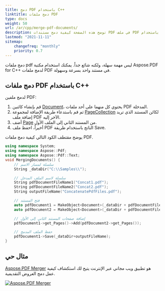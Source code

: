 ```yaml
---
title: دمج PDF باستخدام C++
linktitle: دمج ملفات PDF
type: docs
weight: 50
url: /ar/cpp/merge-pdf-documents/
description: توضح هذه الصفحة كيفية دمج مستندات PDF في ملف PDF واحد باستخدام C++.
lastmod: "2021-11-11"
sitemap:
    changefreq: "monthly"
    priority: 0.7
---
```


دمج ملفات pdf ليس مهمة سهلة، ولكنه شائع جداً. يمكنك استخدام مكتبة Aspose.PDF for C++ لدمج ملفات PDF في مستند واحد بسرعة وسهولة.

## دمج ملفات PDF باستخدام C++

لدمج ملفين PDF:

1. قم بإنشاء كائنين [Document](https://reference.aspose.com/pdf/cpp/class/aspose.pdf.document)، يحتوي كل منهما على أحد ملفات PDF المدخلة.
1. ثم قم باستدعاء طريقة الإضافة لمجموعة [PageCollection](https://reference.aspose.com/pdf/cpp/class/aspose.pdf.page_collection) لكائن المستند الذي تريد إضافة ملف PDF الآخر إليه.
1. أضف [Page](https://reference.aspose.com/pdf/cpp/class/aspose.pdf.page) من المستند الثاني إلى الملف الأول.
1. أخيراً، احفظ ملف PDF الناتج باستخدام طريقة Save.

يوضح مقتطف الكود التالي كيفية دمج ملفات PDF.

```cpp
using namespace System;
using namespace Aspose::Pdf;
using namespace Aspose::Pdf::Text;
void MergingDocuments() {
    // سلسلة لمسار الاسم
    String _dataDir("C:\\Samples\\");

    // سلسلة لاسم الملف المدخل
    String pdfDocumentFileName1("Concat1.pdf");
    String pdfDocumentFileName2("Concat2.pdf");
    String outputFileName("ConcatenatePdfFiles.pdf");

    // فتح المستند
    auto pdfDocument1 = MakeObject<Document>(_dataDir + pdfDocumentFileName1);
    auto pdfDocument2 = MakeObject<Document>(_dataDir + pdfDocumentFileName2);

    // إضافة صفحات المستند الثاني إلى الأول
    pdfDocument1->get_Pages()->Add(pdfDocument2->get_Pages());

    // حفظ الملف المدمج
    pdfDocument1->Save(_dataDir+outputFileName);
}
```

## مثال حي

[Aspose.PDF Merger](https://products.aspose.app/pdf/merger) هو تطبيق ويب مجاني عبر الإنترنت يتيح لك استكشاف كيفية عمل دمج العروض التقديمية.

[![Aspose.PDF Merger](merger.png)](https://products.aspose.app/pdf/merger)